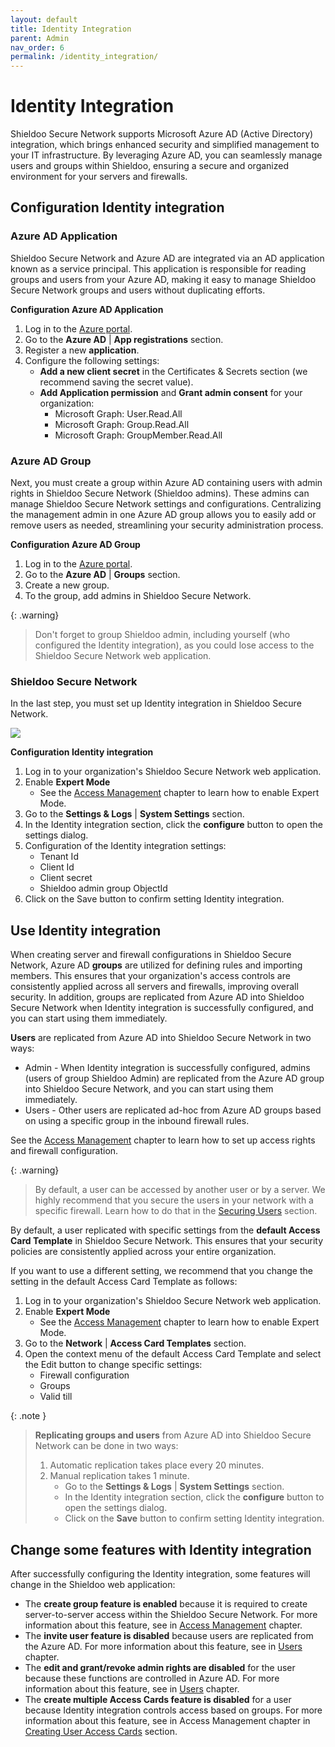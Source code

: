 ```yaml
---
layout: default
title: Identity Integration
parent: Admin
nav_order: 6
permalink: /identity_integration/
---
```


# Identity Integration

Shieldoo Secure Network supports Microsoft Azure AD (Active Directory) integration, which brings enhanced security and simplified management to your IT infrastructure. By leveraging Azure AD, you can seamlessly manage users and groups within Shieldoo, ensuring a secure and organized environment for your servers and firewalls.

## Configuration Identity integration

### Azure AD Application 
Shieldoo Secure Network and Azure AD are integrated via an AD application known as a service principal. This application is responsible for reading groups and users from your Azure AD, making it easy to manage Shieldoo Secure Network groups and users without duplicating efforts.

__Configuration Azure AD Application__
1. Log in to the [Azure portal](https://portal.azure.com/). 
2. Go to the __Azure AD__ \| __App registrations__ section. 
3. Register a new __application__. 
4. Configure the following settings:
    - __Add a new client secret__ in the Certificates & Secrets section (we recommend saving the secret value).  
    - __Add Application permission__ and __Grant admin consent__ for your organization: 
        - Microsoft Graph: User.Read.All 
        - Microsoft Graph: Group.Read.All 
        - Microsoft Graph: GroupMember.Read.All

### Azure AD Group 
Next, you must create a group within Azure AD containing users with admin rights in Shieldoo Secure Network (Shieldoo admins). These admins can manage Shieldoo Secure Network settings and configurations. Centralizing the management admin in one Azure AD group allows you to easily add or remove users as needed, streamlining your security administration process.

__Configuration Azure AD Group__
1. Log in to the [Azure portal](https://portal.azure.com/). 
2. Go to the __Azure AD__ \| __Groups__ section. 
3. Create a new group. 
4. To the group, add admins in Shieldoo Secure Network.

{: .warning}
>Don't forget to group Shieldoo admin, including yourself (who configured the Identity integration), as you could lose access to the Shieldoo Secure Network web application.

### Shieldoo Secure Network 
In the last step, you must set up Identity integration in Shieldoo Secure Network.

 ![](../../images/IdentityIntegration01.gif)

__Configuration Identity integration__
1. Log in to your organization's Shieldoo Secure Network web application.
2. Enable __Expert Mode__
    - See the [Access Management](/access_management/) chapter to learn how to enable Expert Mode.
3. Go to the __Settings & Logs__ \| __System Settings__ section.
4. In the Identity integration section, click the __configure__ button to open the settings dialog.
5. Configuration of the Identity integration settings:
    - Tenant Id
    - Client Id
    - Client secret
    - Shieldoo admin group ObjectId
6. Click on the Save button to confirm setting Identity integration.

## Use Identity integration

When creating server and firewall configurations in Shieldoo Secure Network, Azure AD __groups__ are utilized for defining rules and importing members. This ensures that your organization's access controls are consistently applied across all servers and firewalls, improving overall security. In addition, groups are replicated from Azure AD into Shieldoo Secure Network when Identity integration is successfully configured, and you can start using them immediately.

__Users__ are replicated from Azure AD into Shieldoo Secure Network in two ways: 
- Admin - When Identity integration is successfully configured, admins (users of group Shieldoo Admin) are replicated from the Azure AD group into Shieldoo Secure Network, and you can start using them immediately.  
- Users - Other users are replicated ad-hoc from Azure AD groups based on using a specific group in the inbound firewall rules.

See the [Access Management](/access_management/) chapter to learn how to set up access rights and firewall configuration.

{: .warning}
>By default, a user can be accessed by another user or by a server.
>We highly recommend that you secure the users in your network with a specific firewall. Learn how to do that in the [Securing Users](/users/#securing-users) section.

By default, a user replicated with specific settings from the __default Access Card Template__ in Shieldoo Secure Network. This ensures that your security policies are consistently applied across your entire organization. 

If you want to use a different setting, we recommend that you change the setting in the default Access Card Template as follows:

1. Log in to your organization's Shieldoo Secure Network web application.
2. Enable __Expert Mode__
    - See the [Access Management](/access_management/) chapter to learn how to enable Expert Mode.
3. Go to the __Network__ \| __Access Card Templates__ section. 
4. Open the context menu of the default Access Card Template and select the Edit button to change specific settings:
    - Firewall configuration
    - Groups
    - Valid till

{: .note }
>__Replicating groups and users__ from Azure AD into Shieldoo Secure Network can be done in two ways:
>1. Automatic replication takes place every 20 minutes.
>2. Manual replication takes 1 minute.
>    - Go to the __Settings & Logs__ \| __System Settings__ section.
>    - In the Identity integration section, click the __configure__ button to open the settings dialog.
>    - Click on the __Save__ button to confirm setting Identity integration.

## Change some features with Identity integration 

After successfully configuring the Identity integration, some features will change in the Shieldoo web application: 
- The __create group feature is enabled__ because it is required to create server-to-server access within the Shieldoo Secure Network. For more information about this feature, see in  [Access Management](/access_management/) chapter. 
- The __invite user feature is disabled__ because users are replicated from the Azure AD. For more information about this feature, see in [Users](/users/) chapter. 
- The __edit and grant/revoke admin rights are disabled__ for the user because these functions are controlled in Azure AD. For more information about this feature, see in [Users](/users/) chapter. 
- The __create multiple Access Cards feature is disabled__ for a user because Identity integration controls access based on groups. For more information about this feature, see in Access Management chapter in [Creating User Access Cards](/access_management/#creating-user-access-cards) section.
